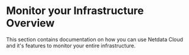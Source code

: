 # Monitor your Infrastructure Overview

This section contains documentation on how you can use Netdata Cloud and it's features to monitor your entire infrastructure.